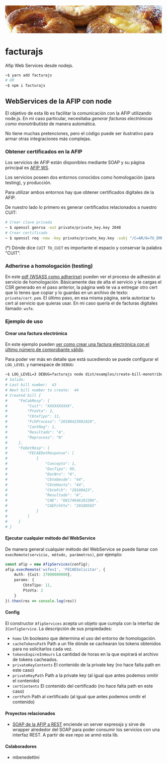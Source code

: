 ![facturajs](facturajs.jpg?raw=true&1 "FacturaJS")


# facturajs

Afip Web Services desde nodejs.

````bash
~$ yarn add facturajs
# OR
~$ npm i facturajs
````

## WebServices de la AFIP con node  

El objetivo de esta lib es facilitar la comunicación con la AFIP utilizando node.js. En mi caso particular, necesitaba *generar facturas electrónicas como monotributista* de manera automática. 

No tiene muchas pretenciones, pero el código puede ser ilustrativo para armar otras integraciones más complejas.    

### Obtener certificados en la AFIP
  
Los servicios de AFIP están disponibles mediante SOAP y su página principal es [AFIP WS](http://www.afip.gob.ar/ws).

Los servicios poseen dos entornos conocidos como homologación (para testing), y producción.

Para utilizar ambos entornos hay que obtener certificados digitales de la AFIP.

De nuestro lado lo primero es generar certificados relacionados a nuestro CUIT:

```bash
# Crear clave privada
~ $ openssl genrsa -out private/private_key.key 2048 
# Crear certificado
~ $ openssl req -new -key private/private_key.key -subj "/C=AR/O=TU_EMPRESA/CN=TU_SISTEMA/serialNumber=CUIT TU_CUIT" -out private/afip.csr

```
(*) Dónde dice `CUIT TU_CUIT` es importante el espacio y conservar la palabra "CUIT". 

### Adherirse a homologación (testing)

En este [pdf (WSASS como adherirse)](https://www.afip.gob.ar/ws/WSASS/WSASS_como_adherirse.pdf) pueden ver el proceso de adhesión al servicio de homologación. Básicamente das de alta el servicio y le cargas el CSR generado en el paso anterior, la página web te va a entregar otro cert que lo tenes que copiar y lo guardas en un archivo de texto: `private/cert.pem`. El último paso, en esa misma página, sería autorizar tu cert al servicio que quieras usar. En mi caso quería el de facturas digitales llamado: `wsfe`. 



### Ejemplo de uso  

#### Crear una factura electrónica

En este ejemplo pueden [ver como crear una factura electrónica con el último número de comprobante válido](src/examples/create-bill.ts).

Para poder ver más en detalle que está sucediendo se puede configurar el `LOG_LEVEL` y namespace de `DEBUG`:

```bash
~$ LOG_LEVEL=3 DEBUG=facturajs node dist/examples/create-bill-monotributo.js
# Salida:
# Last bill number:  43
# Next bill number to create:  44
# Created bill {
#     "FeCabResp": {
#         "Cuit": "XXXXXXXXXX",
#         "PtoVta": 2,
#         "CbteTipo": 11,
#         "FchProceso": "20180423081028",
#         "CantReg": 1,
#         "Resultado": "A",
#         "Reproceso": "N"
#     },
#     "FeDetResp": {
#         "FECAEDetResponse": [
#             {
#                 "Concepto": 1,
#                 "DocTipo": 99,
#                 "DocNro": "0",
#                 "CbteDesde": "44",
#                 "CbteHasta": "44",
#                 "CbteFch": "20180423",
#                 "Resultado": "A",
#                 "CAE": "68174646182386",
#                 "CAEFchVto": "20180503"
#             }
#         ]
#     }
# }
```

#### Ejecutar cualquier método del WebService

De manera general cualquier método del WebService se puede llamar con `execRemote(servicio, método, parámetros)`, por ejemplo:

````typescript
const afip = new AfipServices(config);
afip.execRemote('wsfev1', 'FECAESolicitar', {
    Auth: {Cuit: 27000000000},
    params: {
        CbteTipo: 11,
        PtoVta: 2
    }    
}).then(res => console.log(res))
````
 
 
 
#### Config

El constructor `AfipServices` acepta un objeto que cumpla con la interfaz de `IConfigService`. La descripción de sus propiedades:

* `homo` Un booleano que determina el uso del entorno de homologación.
* `cacheTokensPath` Path a un file dónde se cachearan los tokens obtenidos para no solicitarlos cada vez.
* `tokensExpireInHours` La cantidad de horas en la que expirará el archivo de tokens cacheados.
* `privateKeyContents` El contenido de la private key (no hace falta path en este caso)
* `privateKeyPath` Path a la private key (al igual que antes podemos omitir el contenido)
* `certContents` El contenido del certificado (no hace falta path en este caso)
* `certPath` Path al certificado (al igual que antes podemos omitir el contenido)


#### Proyectos relacionados

- [SOAP de la AFIP a REST](https://github.com/sarriaroman/AFIP-API) enciende un server expressjs y sirve de wrapper alrededor del SOAP para poder consumir los servicios con una interfaz REST. A partir de ese repo se armó esta lib.


#### Colaboradores

* mbenedettini 
